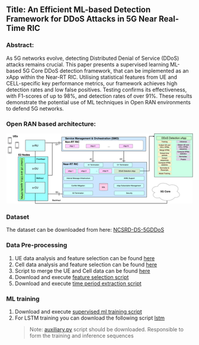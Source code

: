 ## Title: An Efficient ML-based Detection Framework for DDoS Attacks in 5G Near Real-Time RIC
### Abstract:
As 5G networks evolve, detecting Distributed Denial of Service (DDoS) attacks remains crucial. This paper presents a supervised learning ML-based 5G Core DDoS detection framework, that can be implemented as an xApp within the Near-RT RIC. Utilising statistical features from UE and CELL-specific key performance metrics, our framework achieves high detection rates and low false positives. Testing confirms its effectiveness, with F1-scores of up to 98\%, and detection rates of over 91\%. These results demonstrate the potential use of ML techniques in Open RAN environments to defend 5G networks.

### Open RAN based architecture:
![plot](https://github.com/sotirischatzimiltis/DDoS_5G_network_KPM/blob/main/Figrures/arch_working_final_letter.png)

### Dataset
The dataset can be downloaded from here: [NCSRD-DS-5GDDoS](https://zenodo.org/records/10671494)

### Data Pre-processing
1. UE data analysis and feature selection can be found [here](https://github.com/sotirischatzimiltis/DDoS_5G_network_KPM/blob/main/Scripts/ue_data_feature_selection.ipynb)
2. Cell data analysis and feature selection can be found [here](https://github.com/sotirischatzimiltis/DDoS_5G_network_KPM/blob/main/Scripts/cell_level_feature_selection.ipynb)
3. Script to merge the UE and Cell data can be found [here](https://github.com/sotirischatzimiltis/DDoS_5G_network_KPM/blob/main/Scripts/merge_dataset.ipynb)
1. Download and execute [feature selection script](https://github.com/sotirischatzimiltis/DDoS_5G_network_KPM/blob/main/Scripts/data_feature_selection_script.py)
2. Download and execute [time period extraction script](https://github.com/sotirischatzimiltis/DDoS_5G_network_KPM/blob/main/Scripts/time_period_extraction_script.py)
   
### ML training
1. Download and execute [supervised ml training script](https://github.com/sotirischatzimiltis/DDoS_5G_network_KPM/blob/main/Scripts/supervised_learning_approach.py)
2. For LSTM training you can download the following script [lstm](https://github.com/sotirischatzimiltis/DDoS_5G_network_KPM/blob/main/Scripts/lstm.ipynb)
   > Note: [auxiliary.py](https://github.com/sotirischatzimiltis/DDoS_5G_network_KPM/blob/main/Scripts/auxiliary.py) script should be downloaded. Responsible to form the training and inference sequences
